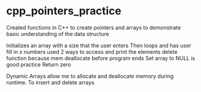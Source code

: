 
# cpp_pointers_practice
Created functions in C++ to create pointers and arrays to demonstrate basic understanding of the data structure

Initializes an array with a size that the user enters
Then loops and has user fill in x numbers
used 2 ways to access and print the elements 
delete function because mem deallocate before program ends
Set array to NULL is good practice
Return zero

Dynamic Arrays allow me to allocate and deallocate memory during runtime. To insert and delete arrays
